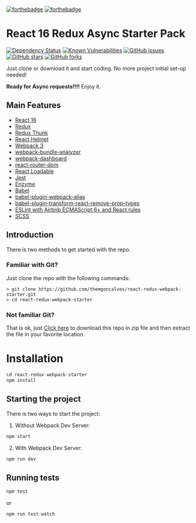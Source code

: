 [![forthebadge](http://forthebadge.com/images/badges/built-with-love.svg)](http://forthebadge.com) [![forthebadge](http://forthebadge.com/images/badges/check-it-out.svg)](http://forthebadge.com)

# React 16 Redux Async Starter Pack
[![Dependency Status](https://gemnasium.com/badges/github.com/themgoncalves/react-redux-webpack-starter.svg)](https://gemnasium.com/github.com/themgoncalves/react-redux-webpack-starter) 
[![Known Vulnerabilities](https://snyk.io/test/github/themgoncalves/react-redux-webpack-starter/badge.svg)](https://snyk.io/test/github/themgoncalves/react-redux-webpack-starter)
[![GitHub issues](https://img.shields.io/github/issues/themgoncalves/react-redux-webpack-starter.svg)](https://github.com/themgoncalves/react-redux-webpack-starter/issues) 
[![GitHub stars](https://img.shields.io/github/stars/themgoncalves/react-redux-webpack-starter.svg)](https://github.com/themgoncalves/react-redux-webpack-starter/stargazers) 
[![GitHub forks](https://img.shields.io/github/forks/themgoncalves/react-redux-webpack-starter.svg)](https://github.com/themgoncalves/react-redux-webpack-starter/network) 


Just clone or download it and start coding. No  more project initial set-up needed!

**Ready for Async requests!!!!** Enjoy it.

## Main Features

* [React 16](https://facebook.github.io/react/)
* [Redux](http://redux.js.org/)
* [Redux Thunk](https://github.com/gaearon/redux-thunk)
* [React Helmet](https://github.com/nfl/react-helmet)
* [Webpack 3](https://webpack.js.org/)
* [webpack-bundle-analyzer](https://github.com/th0r/webpack-bundle-analyzer)
* [webpack-dashboard](https://github.com/FormidableLabs/webpack-dashboard)
* [react-router-dom](https://github.com/ReactTraining/react-router/tree/master/packages/react-router-dom)
* [React Loadable](https://github.com/thejameskyle/react-loadable)
* [Jest](https://facebook.github.io/jest/)
* [Enzyme](https://github.com/airbnb/enzyme)
* [Babel](https://babeljs.io)
* [babel-plugin-webpack-alias](https://github.com/trayio/babel-plugin-webpack-alias)
* [babel-plugin-transform-react-remove-prop-types](https://github.com/oliviertassinari/babel-plugin-transform-react-remove-prop-types)
* [ESLint with Airbnb ECMAScript 6+ and React rules](https://www.npmjs.com/package/eslint-config-airbnb)
* [SCSS](http://sass-lang.com)

## Introduction

There is two methods to get started with the repo.

### Familiar with Git?

Just clone the repo with the following commands:
```
> git clone https://github.com/themgoncalves/react-redux-webpack-starter.git
> cd react-redux-webpack-starter
```

### Not familiar Git?

That is ok, just [Click here](https://github.com/themgoncalves/react-redux-webpack-starter/archive/master.zip) to download this repo in zip file and then extract the file in your favorite location.


# Installation

```js
cd react-redux-webpack-starter
npm install
```

## Starting the project

There is two ways to start the project:

1) Without Webpack Dev Server:
```js
npm start
```

2) With Webpack Dev Server:
```js
npm run dev
```


## Running tests

```js
npm test
```
or 
```js
npm run test:watch
```
